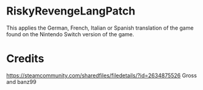 # RiskyRevengeLangPatch
This applies the German, French, Italian or Spanish translation of the game found on the Nintendo Switch version of the game.

# Credits
https://steamcommunity.com/sharedfiles/filedetails/?id=2634875526
Gross and banz99

